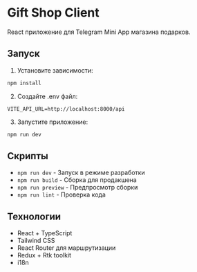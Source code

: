 # Gift Shop Client

React приложение для Telegram Mini App магазина подарков.

## Запуск

1. Установите зависимости:
```bash
npm install
```

2. Создайте .env файл:
```env
VITE_API_URL=http://localhost:8000/api
```

3. Запустите приложение:
```bash
npm run dev
```

## Скрипты

- `npm run dev` - Запуск в режиме разработки
- `npm run build` - Сборка для продакшена
- `npm run preview` - Предпросмотр сборки
- `npm run lint` - Проверка кода

## Технологии

- React + TypeScript
- Tailwind CSS
- React Router для маршрутизации
- Redux + Rtk toolkit
- i18n